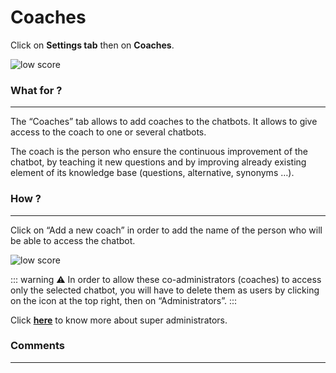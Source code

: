 # Coaches

Click on **Settings tab** then on **Coaches**.

<div class="image_center">
  <img :src="$withBase('/assets/img/virtual-agent-studio/settings/coach1.png')" alt="low score">
</div>


### What for ?
---

The “Coaches” tab allows to add coaches to the chatbots. It allows to give
access to the coach to one or several chatbots.

The coach is the person who ensure the continuous improvement of the chatbot, by
teaching it new questions and by improving already existing element of its
knowledge base (questions, alternative, synonyms …).

### How ?
---

Click on “Add a new coach” in order to add the name of the person who will be
able to access the chatbot.

<div class="image_center">
  <img :src="$withBase('/assets/img/virtual-agent-studio/settings/coach2.png')" alt="low score">
</div>

::: warning ⚠️
In order to allow these co-administrators (coaches) to access only the
selected chatbot, you will have to delete them as users by clicking on the icon
at the top right, then on “Administrators”.
:::

Click [**here**](/documentation/virtual-agent-studio/chatbot/licence_administrators) to know more about super administrators.


### Comments
---

<Comments />
